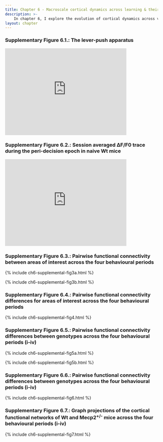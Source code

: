 ```yaml
---
title: Chapter 6 - Macroscale cortical dynamics across learning & their disruption in a mouse model of Rett syndrome
description: >-
    In chapter 6, I explore the evolution of cortical dynamics across visuomotor learning in Wt and Mecp2+/- mice. Supplementary material include interactive heatmap and graph models of functional connectivity during learning, as well as videos of the lever-push apparatus and example ∆F/F0 traces during visuomotor behaviour. 
layout: chapter
---
```


### Supplementary Figure 6.1.: The lever-push apparatus

<iframe id="kaltura_player" src="https://cdnapisec.kaltura.com/p/2010292/sp/201029200/embedIframeJs/uiconf_id/32599141/partner_id/2010292?iframeembed=true&playerId=kaltura_player&entry_id=1_ogafhvwg&flashvars[streamerType]=auto&amp;flashvars[localizationCode]=en&amp;flashvars[sideBarContainer.plugin]=true&amp;flashvars[sideBarContainer.position]=left&amp;flashvars[sideBarContainer.clickToClose]=true&amp;flashvars[chapters.plugin]=true&amp;flashvars[chapters.layout]=vertical&amp;flashvars[chapters.thumbnailRotator]=false&amp;flashvars[streamSelector.plugin]=true&amp;flashvars[EmbedPlayer.SpinnerTarget]=videoHolder&amp;flashvars[dualScreen.plugin]=true&amp;flashvars[Kaltura.addCrossoriginToIframe]=true&amp;&wid=1_icgb7mci" width="400" height="285" allowfullscreen webkitallowfullscreen mozAllowFullScreen allow="autoplay *; fullscreen *; encrypted-media *" sandbox="allow-downloads allow-forms allow-same-origin allow-scripts allow-top-navigation allow-pointer-lock allow-popups allow-modals allow-orientation-lock allow-popups-to-escape-sandbox allow-presentation allow-top-navigation-by-user-activation" frameborder="0" title="Mouse in the lever-push apparatus during the visual discrimination Go/NoGo task"></iframe>

### Supplementary Figure 6.2.: Session averaged ∆F/F0 trace during the peri-decision epoch in naive Wt mice

<iframe id="kaltura_player" src="https://cdnapisec.kaltura.com/p/2010292/sp/201029200/embedIframeJs/uiconf_id/32599141/partner_id/2010292?iframeembed=true&playerId=kaltura_player&entry_id=1_gy9i2cbo&flashvars[streamerType]=auto&amp;flashvars[localizationCode]=en&amp;flashvars[sideBarContainer.plugin]=true&amp;flashvars[sideBarContainer.position]=left&amp;flashvars[sideBarContainer.clickToClose]=true&amp;flashvars[chapters.plugin]=true&amp;flashvars[chapters.layout]=vertical&amp;flashvars[chapters.thumbnailRotator]=false&amp;flashvars[streamSelector.plugin]=true&amp;flashvars[EmbedPlayer.SpinnerTarget]=videoHolder&amp;flashvars[dualScreen.plugin]=true&amp;flashvars[Kaltura.addCrossoriginToIframe]=true&amp;&wid=1_rsgezxiy" width="400" height="285" allowfullscreen webkitallowfullscreen mozAllowFullScreen allow="autoplay *; fullscreen *; encrypted-media *" sandbox="allow-downloads allow-forms allow-same-origin allow-scripts allow-top-navigation allow-pointer-lock allow-popups allow-modals allow-orientation-lock allow-popups-to-escape-sandbox allow-presentation allow-top-navigation-by-user-activation" frameborder="0" title="Session averaged ∆F/F0 trace during the peri-decision epoch in naive Wt mice"></iframe>

### Supplementary Figure 6.3.: Pairwise functional connectivity between areas of interest across the four behavioural periods

{% include ch6-supplemental-fig3a.html %}

{% include ch6-supplemental-fig3b.html %}

### Supplementary Figure 6.4.: Pairwise functional connectivity differences for areas of interest across the four behavioural periods

{% include ch6-supplemental-fig4.html %}

### Supplementary Figure 6.5.: Pairwise functional connectivity differences between genotypes across the four behavioural periods (i-iv)

{% include ch6-supplemental-fig5a.html %}

{% include ch6-supplemental-fig5b.html %}

### Supplementary Figure 6.6.: Pairwise functional connectivity differences between genotypes across the four behavioural periods (i-iv)

{% include ch6-supplemental-fig6.html %}

### Supplementary Figure 6.7.: Graph projections of the cortical functional networks of Wt and Mecp2<sup>+/-</sup> mice across the four behavioural periods (i-iv)

{% include ch6-supplemental-fig7.html %}
